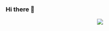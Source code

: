 ### Hi there 👋
<!--
<div align="left"> <img height="137px" src=https://github-readme-stats.vercel.app/api?username=Zhang-SDU&show_icons=true&theme=dark&count_private=true> </div>
<div align="right"><img height="137px" src=https://github-readme-stats.vercel.app/api/top-langs/?username=Zhang-SDU&theme=dark&layout=compact> </div>
-->
<div align="center"> <img src="https://github-readme-stats.vercel.app/api?username=Zhang-SDU&show_icons=true&theme=dark&count_private=true border=0> </div>
<div align="center"> <img src="https://github-readme-stats.vercel.app/api/top-langs/?username=Zhang-SDU&theme=dark border=0> </div>
<!--
**Zhang-SDU/Zhang-SDU** is a ✨ _special_ ✨ repository because its `README.md` (this file) appears on your GitHub profile.

Here are some ideas to get you started:

- 🔭 I’m currently working on ...
- 🌱 I’m currently learning ...
- 👯 I’m looking to collaborate on ...
- 🤔 I’m looking for help with ...
- 💬 Ask me about ...
- 📫 How to reach me: ...
- 😄 Pronouns: ...
- ⚡ Fun fact: ...
-->
